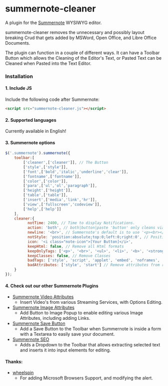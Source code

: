 # summernote-cleaner
A plugin for the [Summernote](https://github.com/summernote/summernote/) WYSIWYG editor.

summernote-cleaner removes the unnecessary and possibly layout breaking Crud that gets added by MSWord, Open Office, and Libre Office Documents.

The plugin can function in a couple of different ways. It can have a Toolbar Button which allows the Cleaning of the Editor's Text, or Pasted Text can be Cleaned when Pasted into the Text Editor.

### Installation

#### 1. Include JS

Include the following code after Summernote:

```html
<script src="summernote-cleaner.js"></script>
```

#### 2. Supported languages

Currently available in English!

#### 3. Summernote options

```javascript
$('.summernote').summernote({
    toolbar:[
        ['cleaner',['cleaner']], // The Button
        ['style',['style']],
        ['font',['bold','italic','underline','clear']],
        ['fontname',['fontname']],
        ['color',['color']],
        ['para',['ul','ol','paragraph']],
        ['height',['height']],
        ['table',['table']],
        ['insert',['media','link','hr']],
        ['view',['fullscreen','codeview']],
        ['help',['help']]
    ],
    cleaner:{
          notTime: 2400, // Time to display Notifications.
          action: 'both', // both|button|paste 'button' only cleans via toolbar button, 'paste' only clean when pasting content, both does both options.
          newline: '<br>', // Summernote's default is to use '<p><br></p>'
          notStyle: 'position:absolute;top:0;left:0;right:0', // Position of Notification
          icon: '<i class="note-icon">[Your Button]</i>',
          keepHtml: false, // Remove all Html formats
          keepOnlyTags: ['<p>', '<br>', '<ul>', '<li>', '<b>', '<strong>','<i>', '<a>'], // If keepHtml is true, remove all tags except these
          keepClasses: false, // Remove Classes
          badTags: ['style', 'script', 'applet', 'embed', 'noframes', 'noscript', 'html'], // Remove full tags with contents
          badAttributes: ['style', 'start'] // Remove attributes from remaining tags
    }
});
```

#### 4. Check out our other Summernote Plugins
- [Summernote Video Attributes](https://github.com/StudioJunkyard/summernote-video-attributes)
  - Insert Video's from various Streaming Services, with Options Editing.
- [Summernote Image Attributes](https://github.com/StudioJunkyard/summernote-image-attributes)
  - Add Button to Image Popup to enable editing various Image Attributes, including adding Links.
- [Summernote Save Button](https://github.com/StudioJunkyard/summernote-save-button)
  - Add a Save Button to the Toolbar when Summernote is inside a form with a Textarea to easily save your document.
- [Summernote SEO](https://github.com/StudioJunkyard/summernote-seo)
  - Adds a Dropdown to the Toolbar that allows extracting selected text and inserts it into input elements for editing.


#### Thanks:
- [wheelspin](https://github.com/wheelspin)
  - For adding Microsoft Browsers Support, and modifying the alert.
